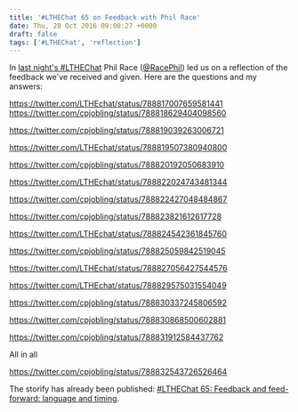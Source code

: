 ```yaml
---
title: '#LTHEChat 65 on Feedback with Phil Race'
date: Thu, 20 Oct 2016 09:00:27 +0000
draft: false
tags: ['#LTHEChat', 'reflection']
---
```


In [last night's #LTHEChat](https://lthechat.com/2016/10/14/lthechat-65-feedback-and-feed-forward-language-and-timing-with-phil-race-racephil/) Phil Race ([@RacePhil](https://twitter.com/RacePhil)) led us on a reflection of the feedback we've received and given. Here are the questions and my answers:

https://twitter.com/LTHEchat/status/788817007659581441   https://twitter.com/cpjobling/status/788818629404098560

https://twitter.com/cpjobling/status/788819039263006721

https://twitter.com/LTHEchat/status/788819507380940800

https://twitter.com/cpjobling/status/788820192050683910

https://twitter.com/LTHEchat/status/788822024743481344

https://twitter.com/cpjobling/status/788822427048484867

https://twitter.com/cpjobling/status/788823821612617728

https://twitter.com/LTHEchat/status/788824542361845760

https://twitter.com/cpjobling/status/788825059842519045

https://twitter.com/LTHEchat/status/788827056427544576

https://twitter.com/LTHEchat/status/788829575031554049

https://twitter.com/cpjobling/status/788830337245806592

https://twitter.com/cpjobling/status/788830868500602881

https://twitter.com/cpjobling/status/788831912584437762

All in all

https://twitter.com/cpjobling/status/788832543726526464

The storify has already been published: [#LTHEChat 65: Feedback and feed-forward: language and timing](https://storify.com/LTHEchat/lthechat-65-feedback-and-feed-forward-language-and).